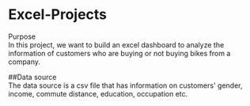 # Excel-Projects

Purpose<br/>
In this project, we want to build an excel dashboard to analyze the information of customers who are buying or not buying bikes from a company.

##Data source<br/>
The data source is a csv file that has information on customers' gender, income, commute distance, education, occupation etc.


